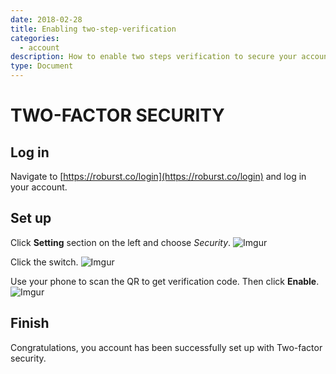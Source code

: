 ```yaml
---
date: 2018-02-28
title: Enabling two-step-verification
categories:
  - account
description: How to enable two steps verification to secure your account
type: Document
---
```

# TWO-FACTOR SECURITY
## Log in
Navigate to [https://roburst.co/login](https://roburst.co/login) and log in your account.
## Set up 
Click **Setting** section on the left and choose _Security_.
![Imgur](https://i.imgur.com/69XBLYy.png)

Click the switch. ![Imgur](https://i.imgur.com/ujcn0fB.png)

Use your phone to scan the QR to get verification code. Then click **Enable**. ![Imgur](https://i.imgur.com/3g9YCjp.png)

## Finish
Congratulations, you account has been successfully set up with Two-factor security.